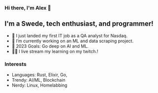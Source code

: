 ### Hi there, I'm Alex 👋 

## I'm a Swede, tech enthusiast, and programmer!

- 🔭 I just landed my first IT job as a QA analyst for Nasdaq.
- 🌱 I’m currently working on an ML and data scraping project.
- 🥅 2023 Goals: Go deep on AI and ML.
- 👨‍💻 I live stream my learning on my twitch.!


### Interests
- Languages: Rust, Elixir, Go, 
- Trendy: AI/ML, Blockchain
- Nerdy: Linux, Homelabbing
